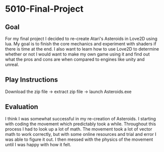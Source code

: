 # 5010-Final-Project

## Goal
For my final project I decided to re-create Atari's Asteroids in Love2D using lua. My goal is to finish the core mechanics and experiment with shaders if there is time at the end. I also want to learn how to use Love2D to determine whether or not I would want to make my own game using it and find out what the pros and cons are when compared to engines like unity and unreal.

## Play Instructions
Download the zip file -> extract zip file -> launch Asteroids.exe

## Evaluation
I think I was somewhat successful in my re-creation of Asteroids. I starting with coding the movement which predictably took a while. Throughout this process I had to look up a lot of math. The movement took a lot of vector math to work correctly, but with some online resources and trial and error I was able to figure it out. I then messed with the physics of the movement until I was happy with how it felt.
